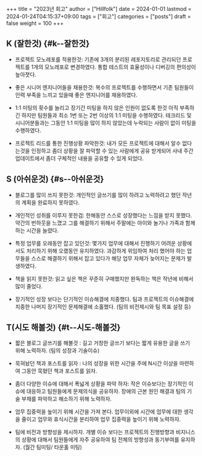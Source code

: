 +++
title = "2023년 회고"
author = ["Hillfolk"]
date = 2024-01-01
lastmod = 2024-01-24T04:15:37+09:00
tags = ["회고"]
categories = ["posts"]
draft = false
weight = 100
+++

## K (잘한것) {#k--잘한것}

-   프로젝트 모노레포를 적용한것:
    기존에 3개의 분리된 레포지토리로 관리되던 프로젝트를 1개의 모노레포로 변경하였다. 통합 테스트의 효율성이나 디버깅의 편의성이 높아졋다.

-   좋은 시니어 엔지니어들을 채용한것:
    복수의 프로젝트를 수행하면서 기존 팀원들이 인력 부족을 느끼고 있을때 좋은 엔지니어를 채용하였다.

-   1:1 미팅의 횟수를 늘리고 장기간 미팅을 하지 않은 인원이 없도록 한것
    아직 부족하긴 하지만 팀원들과 최소 1번 또는 2번 이상의 1:1 미팅을 수행하였다. 테크리드 및 시니어분들과는 그동안 1:1 미팅을 많이 하지 않았는데 누락되는 사람이 없이 미팅을 수행하였다.

-   프로젝트 리드를 통한 진행상황 파악한것:
    내가 모든 프로젝트에 대해서 알수 없다는것을 인정하고 좀더 상황을 잘 파악할 수 있는 사람에게 공유 받게되어 사내 주간 업데이트에서 좀더 구체적인 내용을 공유할 수 있게 되었다.


## S (아쉬운것) {#s--아쉬운것}

-   블로그를 많이 쓰지 못한것:
    개인적인 글쓰기를 많이 하려고 노력하려고 했던 작년의 계획을 완료하지 못하였다.

-   개인적인 성취를 이루지 못한검:
    한해동안 스스로 성장했다는 느낌을 받지 못했다. 약간의 번하웃을 느꼈고 그를 해결하기 위해서 주말에는 아이와 놀기나 가족과 함께 하는 시간을 늘렸다.

-   특정 업무를 오래동안 잡고 있던것:
    몇가지 업무에 대해서 진행하기 어려운 상황에서도 처리하기 위해 오랬동안 유지하였다. 과감하게 위임하여 처리 했어야 하는 업무들을 스스로 해결하기 위해서 잡고 있다가 해당 업무 자체가 늦어지는 문제가 발생하였다.

-   책을 읽지 못한것:
    읽고 싶은 책은 꾸준히 구매했지만 완독하는 책은 작년에 비해서 많이 줄었다.

-   장기적인 성장 보다는 단기적인 이슈해결에 치중했다.
    팀과 프로젝트의 이슈해결에 치중한 나머지 장기적인 문제해결에 소홀했다. (팀의 비전제시와 팀 목표 설정 등)


## T(시도 해볼것) {#t--시도-해볼것}

-   짧은 블로그 글쓰기를 해볼것 :
    길고 거창한 글쓰기 보다는 짧게 유용한 글을 쓰기 위해 노력하자. (팀의 성장과 기술이슈)

-   묵혀놨던 책과 포스트를 읽자 :
    나의 성장을 위한 시간을 주에 N시간 이상을 마련하여 그동안 묵혔던 책과 포스트를 읽자.

-   좀더 다양한 이슈에 대해서 폭넓게 상황을 파악 하자:
    작은 이슈보다는 장기적인 이슈에 대응하고 팀원들에게 문제의식을 공유하자. 장애의 근본 원인 해결과 팀의 기술 부채를 파악하고 해소하기 위해 노력하자.

-   업무 집중력을 높이기 위해 시간을 가져 본다.
    업무이외에 시간에 업무에 대한 생각을 줄이고 업무와 휴식시간을 분리하여 업무 집중력을 높이기 위해 노력하자.

-   팀에 비전과 방향성을 제시하자.
    개별 이슈 보다는 프로젝트의 진행방향과 비지니스의 상황에 대해서 팀원들에게 자주 공유하여 팀 전체의 방향성과 동기부여를 유지하자. (월간 팀미팅/ 타운홀 미팅)
